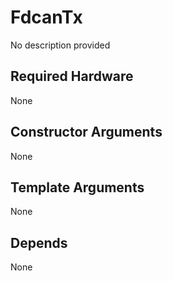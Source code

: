 # FdcanTx

No description provided

## Required Hardware
None

## Constructor Arguments
None

## Template Arguments
None

## Depends
None
